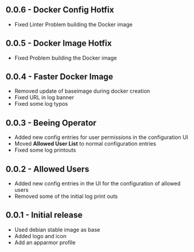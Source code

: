 <!-- https://developers.home-assistant.io/docs/add-ons/presentation#keeping-a-changelog -->

## 0.0.6 - Docker Config Hotfix

- Fixed Linter Problem building the Docker image

## 0.0.5 - Docker Image Hotfix

- Fixed Problem building the Docker image

## 0.0.4 - Faster Docker Image

- Removed update of baseimage during docker creation
- Fixed URL in log banner
- Fixed some log typos

## 0.0.3 - Beeing Operator

- Added new config entries for user permissions in the configuration UI
- Moved **Allowed User List** to normal configuration entries
- Fixed some log printouts

## 0.0.2 - Allowed Users

- Added new config entries in the UI for the configuration of allowed users
- Removed some of the initial log print outs

## 0.0.1 - Initial release

- Used debian stable image as base
- Added logo and icon
- Add an apparmor profile

